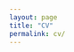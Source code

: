 ```yaml
---
layout: page
title: "CV"
permalink: cv/
---
```


<object data="{{ site.url }}{{ site.baseurl }}/pdfs/SLotreck_CV_SUM23.pdf" width="1000" height="1000" type="application/pdf"></object>
